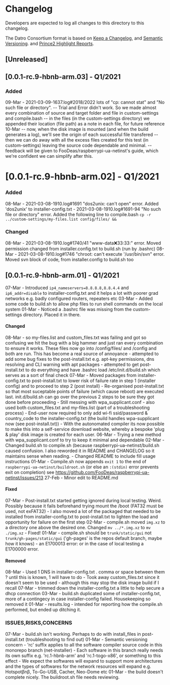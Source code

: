 # Changelog
Developers are expected to log all changes to this directory to this changelog.

The Datro Consortium format is based on [Keep a Changelog](https://keepachangelog.com/en/1.0.0/),
and [Semantic Versioning](https://semver.org/spec/v2.0.0.html).
and [Prince2 Highlight Reports](https://prince2.wiki/management-products/highlight-report/).

## [Unreleased]

## [0.0.1-rc.9-hbnb-arm.03] - Q1/2021
### Added
09-Mar - 2021-03-09-1637.log#2018/2022 lots of "cp: cannot stat" and "No such file or directory". 
       -- Trial and Error didn't work. So we made almost every combination of source and target folder and file in custom-settings and compile.bash
       -- in the files (in the custom-settings directory) we appended their location (file path) as a note in each file, for future reference 
10-Mar -- now, when the disk image is mounted (and when the build generates a log), we'll see the origin of each successful file transfered
       -- then we can do away with all the excess files created for this test (in custom-settings) leaving the source code dependable and minimal.
       -- feedback will be given to FooDeas/raspberrypi-ua-netinst's guide, which we're confident we can simplify after this.  

# [0.0.1-rc.9-hbnb-arm.02] - Q1/2021

### Added
08-Mar - 2021-03-08-1910.log#1691 "dos2unix: can't open" error. Added 'dos2unix' to installer-config.txt 
       - 2021-03-08-1910.log#1691-94 "No such file or directory" error. Added the following line to compile.bash
         `cp -r ../custom-settings/my-files.list config/files/ &&`

### Changed
08-Mar - 2021-03-08-1910.log#1740/41 "www-data:x:33:33:" error. Moved permission changed from installer.config.txt to build.sh (run by .bashrc)
08-Mar - 2021-03-08-1910.log#1746 "chroot: can't execute '/usr/bin/svn" error. Moved svn block of code, from installer.config to build.sh too


## [0.0.1-rc.9-hbnb-arm.01] - Q1/2021

07-Mar - Introduced `ip4_nameservers=8.8.8.8,8.8.4.4` and `ip6_addr=disable` to installer-config.txt and it helps a lot with poorer grad networks e.g. badly configured routers, repeaters etc
03-Mar - Added some code to build.sh to allow php files to run shell commands on the local system
01-Mar - Noticed a .bashrc file was missing from the custom-settings directory. Placed it in there.

#### Changed
08-Mar - so my-files.list and custom_files.txt was failing and got so confusing we hit the bug with a big hammer and just ran every combination to ensure it works. These files now go into /config/files/ and /config and both are run. This has become a real source of annoyance
       - attempted to add some bug fixes to the post-install.txt e.g. apt-key permissions, dns resolving and CLI warning with apt packages 
       - attempted to get post-install.txt to do everything and have .bashrc load /etc/init.d/build.sh which serves as a sort of final check 
07-Mar - Moved packages from installer-config.txt to post-install.txt to lower risk of failure rate in step 1 (installer config) and to proceed to step 2 (post install) 
       - Re-organised post-install.txt so that most suceptable points of failure (which cause reboot) are executed last. init.d/build.sh can go over the previous 2 steps to be sure they got done before proceeding
       - Still messing with wpa_supplicant.conf - also used both custom_files.txt and my-files.list (part of a troubleshooting process)
       - End-user now required to only add wi-fi ssid/password & country_code to the installer-config.txt (the build handles wpa-supplicant now (see post-install.txt))
       - With the autonomated compiler its now possible to make this into a self-service download website, whereby a bespoke 'plug & play' disk image is created for each user.
06-Mar - Trying a new method with wpa_supplicant.conf to try to keep it minimal and dependable
02-Mar - Changed build.sh to compile.sh (because raspberrypi-ua-netinst/build.sh caused confusion. I also reworded it in README and CHANGELOG so it maintains sense when reading. 
       - Changed README to include fill usage instructions
01-Mar - Compile.sh now appends `exit 1` to the end of `raspberrypi-ua-netinst/buildroot.sh` (or else an `:(stdin)` error prevents exit on completion) see https://github.com/FooDeas/raspberrypi-ua-netinst/issues/213 
27-Feb - Minor edit to README.md

#### Fixed
07-Mar - Post-install.txt started getting ignored during local testing. Weird. Possibly because it fails beforehand trying mount the /boot (FAT32 must be used, not exFAT32)
       - I also moved a lot of the packaged that needed to be installed from installer-config.txt to post-install.txt to lighten the load and opportunity for failure on the first step
02-Mar - compile.sh moved `img.xz` to a directory one above the desired one. Changed `mv ../*.img.xz` to `mv ./img.xz` - Fixed! 
01-Mar - compile.sh should be `trunk/static/gui` not `trunk/gh-pages/static/gui` ('gh-pages' is the repos default branch, maybe how it knows)
       - an E1700013 error: or in the case of local testing a E1700000 error.
        
#### Removed
08-Mar - Used 1 DNS in installer-config.txt . comma or space between them ? until this is known, 1 will have to do 
       - Took away custom_files.txt since it doesn't seem to be used - although this may stop the disk image build if I recall
07-Mar - trimmed down the installer-config.txt a little to help secure a dhcp connection 
03-Mar - build.sh duplicated some of installer-config.txt, more of a contingecy in case installer-config failed. Housekeeping so removed it
01-Mar - results.log - intended for reporting how the compile.sh performed, but ended up ditching it.

### ISSUES,RISKS,CONCERNS
07-Mar - build.sh isn't working. Perhaps to do with install_files in post-install.txt (troubleshooting to find out)
01-Mar - Semantic versioning concern - 'rc' suffix applies to all the software compiler source code in this monorepo branch (net-installer)
       - Each software in this branch really needs its own suffix e.g. 'rc.1-hbnb-arm' and 'rc.1-togo-x86', or something to this effect
       - We expect the softwares will expand to support more architectures and the types of softwares for the network resources will expand e.g. Hotspotβnβ, To-Go-USB, Cacher, Neo-Dome etc
01-Mar - the build doesn't complete nicely. The buildroot.sh file needs reviewing. 

